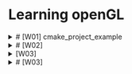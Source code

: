 # Learning openGL

<details>
  <summary># [W01] cmake_project_example</summary>

- I learned how to set up OpenGL on an M1 MacBook.
- CMake will be used for configuring and building projects.
- I will create a `CMakeLists.txt` file and configure and build the project using the command palette in VSCode.
- OpenGL will be compiled with Xcode (Apple supports OpenGL up to version 4.1).

## What should I learn this week?
In this chapter, I will set up my OpenGL environment on an M1 Mac running macOS.

I will use VSCode to progress in coding for graphics programming.

## Setup
Some extensions are needed in VSCode.

1. C/C++ extension.
2. ~~C/C++ Intellisense~~: Deprecated. It was merged into the C/C++ extension.
3. CMake.
4. CMake Tools.

## Compilation
On macOS, OpenGL has been officially deprecated. So, I will use OpenGL 3.3 to study computer graphics.
(I heard OpenGL 4.6 was released, but Apple supports only up to 4.1.)

Additionally, I need **Xcode** to compile OpenGL code.

## CMake
It surprised me! At 42 Seoul, I had to manually type all the `Makefile` commands to compile the source code and generate the executable file.
With CMake, it automatically creates the build directory and `Makefile` with just one action.

### CMakeLists.txt
This is a recipe to create the build directory. We can set the following points:

- Define build targets (e.g., `add_executable`, `add_library`).
- Set compiler options and link options.
- Find external libraries (`find_package`).
- Set installation rules.

In this chapter, I created a `CMakeLists.txt` like the one below:

```cmake
# Set minimum version of CMake
cmake_minimum_required(VERSION 3.14)

# Set variable PROJECT_NAME as cmake_project_example and specify C++ version
set(PROJECT_NAME cmake_project_example)
set(CMAKE_CXX_STANDARD 17)

# Define the project. The project() command sets the project name and language version.
project(${PROJECT_NAME})

# Add executable file for ${PROJECT_NAME} using src/main.cpp
add_executable(${PROJECT_NAME} src/main.cpp)
```

### Configuration & Build
In this class, I use the command palette for "CMake: Configure" and "CMake: Build".

1. **Configuration**  
   In this step, the `CMakeLists.txt` is processed, creating the build system (like a `Makefile`), and setting up the environment for the compiler, platform, etc.

2. **Build**  
   The sources are compiled, and object files are linked. All requested targets (libraries, executables, etc.) are built.

In our source code, `main.cpp`, we print "Hello, World!" to stdout. When we execute the built executable, we can see "Hello, World!" printed in the console.


</details>

<details>
<summary> # [W02] </summary>

## Including External Library Using CMake

### Add GLFW Dependency
- OpenGL is just an API for graphics.
- It doesn't have features like creating a window, creating and connecting a surface, or connecting a keyboard and mouse to the window.

For these utilities, we need the **GLFW** library. It will be included using CMake, making it easy to connect to our project.

### In the CMake File to Add External Library Dependency

<details><summary> Dependency.cmake File </summary>

```cmake
# include below adds an external project.
# Here, include allows us to use the ExternalProject_Add feature.
include(ExternalProject)

# Set variables for the dependency.
set(DEP_INSTALL_DIR ${PROJECT_BINARY_DIR}/install)
set(DEP_INCLUDE_DIR ${DEP_INSTALL_DIR}/include)
set(DEP_LIB_DIR ${DEP_INSTALL_DIR}/lib)

# ExternalProject_Add function creates a connection between our project and an external git project. 
# The external project will be automatically handled by CMake, and we also configure the CMake options for the external project.

ExternalProject_Add(
    dep_glfw
    GIT_REPOSITORY "https://github.com/glfw/glfw.git"
    GIT_TAG "3.3.3"
    GIT_SHALLOW 1
    UPDATE_COMMAND ""
    PATCH_COMMAND ""
    TEST_COMMAND ""
    CMAKE_ARGS
        -DCMAKE_INSTALL_PREFIX=${DEP_INSTALL_DIR}
        -DGLFW_BUILD_EXAMPLES=OFF 
        -DGLFW_BUILD_TESTS=OFF
        -DGLFW_BUILD_DOCS=OFF # These options can be found in glfw's CMakeLists.txt. 
        # Using the -D flag, we modify the options.
)

# Setting DEP_@@@@ variables as ${DEP_@@@@} + ###.
# Adding the dependency list and library file list.
set(DEP_LIST ${DEP_LIST} dep_glfw)
set(DEP_LIBS ${DEP_LIBS} glfw3)
```

</details>

If you want to include external libraries, it is better to separate the CMake file into *CMakeLists.txt* and *Dependency.cmake*. This makes managing external and internal libraries easier.

The above code is typed in *dependency.cmake*.

If the code is separated into two files, you need to include the external dependency in your *CMakeLists.txt*.

```cmake
# In CMakeLists.txt, include dependency.cmake
include(Dependency.cmake)

# Set the directories containing headers and libraries.
# In order:
# - location of header files → sets the headers for the compiler.
# - location of library files → specifies the location where the linker can find the necessary library files.
# - sets the libraries → defines the libraries that the linker will reference during compilation.
target_include_directories(${PROJECT_NAME} PUBLIC ${DEP_INCLUDE_DIR})
target_link_directories(${PROJECT_NAME} PUBLIC ${DEP_LIB_DIR})
target_link_libraries(${PROJECT_NAME} PUBLIC ${DEP_LIBS})
```

In *CMakeLists.txt*, we can set the information about the window.

```cmake
# GLFW window setting information
set(WINDOW_NAME "Hello, OpenGL!")
set(WINDOW_WIDTH 960)
set(WINDOW_HEIGHT 540)

# It's the same as "#define WINDOW_NAME "HELLO OPENGL"
# It replaces with a define macro.
target_compile_definitions(${PROJECT_NAME} PUBLIC
    WINDOW_NAME="${WINDOW_NAME}"
    WINDOW_WIDTH=${WINDOW_WIDTH}
    WINDOW_HEIGHT=${WINDOW_HEIGHT}
)

# Dependency files (${DEP_LIST}) must be built before my project.
add_dependencies(${PROJECT_NAME} ${DEP_LIST})
```

As I mentioned, I use macOS. On macOS, you need to explicitly link the required frameworks.

In *dependency.cmake*:

```cmake
if (APPLE)
    find_library(COCOA_FRAMEWORK Cocoa)
    find_library(IOKIT_FRAMEWORK IOKit)
    find_library(COREFOUNDATION_FRAMEWORK CoreFoundation)

    target_link_libraries(${PROJECT_NAME} PUBLIC
        ${COCOA_FRAMEWORK}
        ${IOKIT_FRAMEWORK}
        ${COREFOUNDATION_FRAMEWORK}
        ${OPENGL_FRAMEWORK}
    )
endif()
```

1. **Cocoa**:
   - A framework for constructing user interfaces.

2. **IOKit**:
   - A framework for handling hardware-related tasks, such as interacting with external devices and monitoring hardware status (displays, keyboards, mice, etc.).

3. **CoreFoundation**:
   - A framework for low-level data structures and utilities.
   - Provides tools like basic data types, strings, dates, and collections (arrays, dictionaries, etc.).
   - Helps interact between other macOS frameworks by providing various data types and algorithms.


## Adding Glad Dependency

You include it in the same way as GLFW, but you need to include the Glad header before GLFW. This is because GLFW relies on Glad for loading OpenGL function pointers.

## Booting the Window

1. **glfwInit()**
   - Initializes the GLFW library.
   - This is the first step in using GLFW.

2. **glfwWindowHint()**
   - This function provides information about the window settings.
   - It configures the window by using the hints we pass, such as the OpenGL version, profile, forward compatibility, etc.

3. **glfwCreateWindow()**
   - Creates the window we want with parameters like width, height, and window title.

4. **glfwMakeContextCurrent()**
   - Sets the specified window as the current context.

5. **gladLoadGLLoader()**
   - Loads the OpenGL functions for the current context using the given process address loader function.
   - After this call, OpenGL functions can be used.

6. **glfwWindowShouldClose()**
   - Returns a boolean indicating whether the window should close.

7. **glfwPollEvents()**
   - Checks for events such as keyboard or mouse input.

8. **glfwTerminate()**
   - Cleans up and terminates the GLFW library.

In this flow, we can add functions for graphics:
- **glClearColor()** and **glClear()**: Set the background color and clear the window with that color.
- **glfwSwapBuffers()**: Swaps the window's buffers to display the rendered image smoothly.

- **glfwSetFramebufferSizeCallback()** and **glfwSetKeyCallback()**: Set callback functions for window resize or key press events.

![Callback Function Working](./attachedFiles/image.png)

- **glViewport(0, 0, width, height)**
   - Sets the viewport, which determines the area of the window where rendering happens.
   - The first two parameters (0, 0) refer to the lower-left corner of the window, and the other two specify the width and height of the viewport.

   If the window size changes, you must call `glViewport()` again to reset the viewport size.


then, we can get this window.
![Hello openGL window](/attachedFiles/hello_openGL.png)

</details>

<details><summary> [W03] </summary>

# Graphics Pipeline
- **Application**: The application provides the vertex locations and colors that we want to draw. In 3D graphics, we generally draw pictures using triangles. In this stage, OpenGL functions are called to handle drawing. After this step, the GPU will be used.

- **Geometry**: This stage processes vertex data and defines vertex locations. It determines how the triangle's location is perceived from a certain camera angle.

- **Rasterization**: Converts vertices into pixels.

- **Pixel**: Processes individual pixels and defines their color.

## Programmable Shader
GLSL (OpenGL Shading Language) is used for GPU programming and is available from OpenGL 3.3 core profile. We need to write the shader code directly.

- **Vertex Shader**: Calculates information for each vertex.
- **Fragment Shader**: Calculates information for each pixel.

## OpenGL Shader
We write the code for vertex and fragment shaders and then build the program. Additionally, there is a way to build shaders before loading using SPIR-V (not covered in this class).

## Shader Code Loading
- Read the shader code from a file.
- Create a shader object and set the shader code.
- Compile the shader.
- If compilation fails, report the error.

## In `src/common.h`
This header file contains commonly used functions.

### `std::optional<>`

```cpp
std::optional<std::string> LoadTextFile(const std::string &filename);
```

`std::optional<>` is a feature introduced in C++17. It provides a way to handle variables that might not have a value. You can check whether the variable has a value using the `has_value()` function.

## Shader Class Design
There is an OpenGL shader object. When an instance is created, it takes a filename for loading. If instance creation fails, we need to free the memory. This is managed using C++11 smart pointers.

### Smart Pointer?
Smart pointers manage memory automatically (RAII). Explicit deletion is not needed.

- **`std::unique_ptr<>`**: Manages a memory block exclusively. When the memory goes out of scope, it is automatically deleted by the destructor. There is only one owner of the memory, and ownership cannot be copied. Use move semantics to transfer ownership.

- **`std::shared_ptr<>`**: Shares ownership of the memory.

- **`std::weak_ptr<>`**: Allows access to memory without owning it.

1. Constructor is private to prevent direct instantiation. Only `CreateFromFile()` can create an instance. Use `CreateFromFile` to create a shader object.

2. No `set()` function. Shader data is managed within the shader object and is protected.

```cpp
ShaderUPtr Shader::CreateFromFile(const std::string& filename, GLenum shaderType)
{
    auto shader = ShaderUPtr(new Shader());
    if (!shader->LoadFile(filename, shaderType))
        return nullptr;
    return std::move(shader);
}
```

In the above code, we allocate memory for the shader using a smart pointer. Then, we load the shader file. If loading fails, we return `nullptr` to delete the allocated memory. Otherwise, we return the shader memory by using the move function to transfer ownership.

```cpp
bool Shader::LoadFile(const std::string &filename, GLenum shaderType)
{
    auto result = LoadTextFile(filename);
    if (!result.has_value()) // Checks if the optional has a value.
        return false;

    auto &code = result.value();
    const char *codePtr = code.c_str();
    int32_t codeLength = static_cast<int32_t>(code.length());

    // Create and compile shader
    m_shader = glCreateShader(shaderType);
    glShaderSource(m_shader, 1, &codePtr, &codeLength);
    glCompileShader(m_shader);

    // Check for compile errors
    int success = 0;
    glGetShaderiv(m_shader, GL_COMPILE_STATUS, &success);
    if (!success)
    {
        char infoLog[1024];
        glGetShaderInfoLog(m_shader, 1024, nullptr, infoLog);
        SPDLOG_ERROR("Failed to compile shader: \"{}\"", filename);
        SPDLOG_ERROR("Reason: {}", infoLog);
        return false;
    }
    return true;
}
```

`Shader::LoadFile` is used to load the shader file. If loading the shader file using the `LoadTextFile` function fails, it returns `false`.

After `LoadTextFile` is used, the shader source code information is provided to OpenGL functions.

We then compile the shader code written in GLSL for use in our program. If the compilation is successful, it returns `true`. Otherwise, it returns an error log and `false`.

In this function, we create a shader object and provide it with the shader source code.

- **`glCreateShader`**: Creates an OpenGL shader object and returns an integer ID for the shader.
- **`glShaderSource`**: Sets the GLSL source code to the OpenGL shader object.
- **`glCompileShader`**: Compiles the shader source code.
- **`glGetShaderiv`**: Retrieves information about the shader, such as its compile status.
- **`glGetShaderInfoLog`**: Retrieves the compilation error log for the shader.
- **`glDeleteShader`**: Deletes the shader object.

</details>

<details><summary> # [W03] </summary>

## Program Class Design
- vertex shader, fragment shader 를 연결한 pipeline program을 만들게 될 것.
- 이 프로그램을 이용해서 최종적으로 그림을 그린다
- 두 개의 쉐이더를 입력받아서 프로그램을 링크시킨다.
- 링크에 성공하면 오픈지엘 프로그램 오브젝트를 생성
- 실패하면 메모리 할당 해제

openGL에서 **프로그램(program)**은 여러 쉐이더들의 관리를 위해 존재하는 컨테이너와 같은 존재. 프로그램에 각 쉐이더들을 링크해서 하나로 동작할 수 있게끔 하며, glUseProgram 함수를 통해 GPU에서 해당 프로그램을 실행할 수 있게 함.

### openGL program functions
1. **`glCreateProgram()`**  
   - 새로운 프로그램 객체를 생성하고, 프로그램의 ID를 반환합니다.
   - 예시: `GLuint programID = glCreateProgram();`

2. **`glAttachShader(GLuint program, GLuint shader)`**  
   - 특정 프로그램에 쉐이더 객체를 첨부합니다. 프로그램이 쉐이더를 가지고 있어야 이를 컴파일 후 링크할 수 있습니다. 여기서 첨부란, openGL의 프로그램이 쉐이더에 접근 가능하도록 참조시켜주는 과정을 의미하며 쉐이더 파일을 준비해주는 과정에 해당함. 여기서는 정상 동작 여부를 알지 못함.
   - 예시: `glAttachShader(programID, vertexShaderID);`

3. **`glLinkProgram(GLuint program)`**  
   - 프로그램에 첨부된 쉐이더들을 링크하여 최종 프로그램을 만듭니다. 쉐이더가 제대로 컴파일되고, 프로그램 안에서 유효하게 연결된 상태여야 링크가 성공합니다. 앞서 첨부한 쉐이더가 정상적으로 컴파일되고, 쉐이더 간에 정상적으로 연결되어서 상호작용되는지 확인. 정상적으로 링크가 되는 것은 GPU에서 실행 가능한 상태.
   - 예시: `glLinkProgram(programID);`

4. **`glUseProgram(GLuint program)`**  
   - 지정된 프로그램을 현재 OpenGL 컨텍스트에서 사용합니다. 이 프로그램을 사용하여 이후의 렌더링 작업이 이루어집니다.
   - 예시: `glUseProgram(programID);`

5. **`glGetProgramiv(GLuint program, GLenum pname, GLint *params)`**  
   - 프로그램의 특정 상태나 정보를 가져옵니다. 예를 들어, 링크 상태를 확인할 수 있습니다.
   - 예시: `glGetProgramiv(programID, GL_LINK_STATUS, &status);`

6. **`glGetProgramInfoLog(GLuint program, GLsizei maxLength, GLsizei *length, GLchar *infoLog)`**  
   - 프로그램의 정보 로그(컴파일 및 링크 과정 중 발생한 에러 또는 경고)를 가져옵니다.
   - 예시: `glGetProgramInfoLog(programID, 512, NULL, infoLog);`

7. **`glDetachShader(GLuint program, GLuint shader)`**  
   - 프로그램에서 쉐이더를 분리합니다. 링크된 후에는 쉐이더를 분리해도 프로그램은 여전히 유효하게 남아있습니다.
   - 예시: `glDetachShader(programID, vertexShaderID);`

8. **`glDeleteProgram(GLuint program)`**  
   - 프로그램 객체를 삭제합니다. 더 이상 사용하지 않을 때 이 함수를 호출하여 메모리를 정리할 수 있습니다.
   - 예시: `glDeleteProgram(programID);`

9. **`glValidateProgram(GLuint program)`**  
   - 프로그램이 현재 컨텍스트 상태에서 유효한지 확인합니다. 이 함수는 프로그램을 디버그하거나 오류를 찾을 때 유용합니다.
   - 예시: `glValidateProgram(programID);`

10. **`glIsProgram(GLuint program)`**  
    - 프로그램이 유효한 프로그램 객체인지 확인하는 함수입니다.
    - 예시: `if (glIsProgram(programID)) { /* Program is valid */ }`

이 함수들을 통해 프로그램을 생성, 컴파일, 링크, 사용, 삭제 등의 작업을 수행하며, GPU에서 쉐이더 프로그램을 관리하고 실행할 수 있습니다.

앞서 했던 쉐이더 클래스와 거의 동일하게, 프로그램 클래스를 설계해보자.
여러 개의 쉐이더를 링크할 수 있어야 하기 떄문에, 벡터 타입으로 받는다.
벡터 타입은 힙 메모리에 데이터가 저장되어있고, 여러개가 될 수 있다는 것.
-> & 를 붙여서 레퍼런스로 복사되는 오버헤드를 줄이자.

쉐이더 인스턴스는 다른 프로그램 인스턴스에 재사용될 수 있음.
-> ShaderPtr 이라는 쉐어드포인터 형태로 만들었음.

유니크 포인터는 소유권이 단독으로만 존재할 수 있었지만, 쉐어드 포인터는 여럿이 공동으로 소유할 수 있음.

```
#include <memory>

void test()
{
	std::shared_ptr<int> a = std::shared_ptr<int>(new int);
	{
		std::shared_ptr<int> b = a ;
		*b += 1;
		// scope 나가면서 그 메모리를 소유하고 있는 녀석이 몇개인지 확인함.
	}
	// 아래 스코프를 나가게 되면 소유하고 있는 녀석이 0개가 되어 free하게됨.
}
```

쉐이더 클래스같은 경우엔, Shader::CreateFromFile에서 유니크 포인터를 리턴.
이걸 쉐어드로 만들어야하는데, 유니크 -> 쉐어드는 쉽다.
ShaderPtr shader = Shader::CreateFromFile();

받는 녀석이 쉐어드 포인터면 자동적으로 형변환이 일어난다.

a 도 b 도 동일한 메모리 주소값을 가지게 된다.

## Refactoring by context class

기능을 그대로 둔 채로 코드를 좀 더 보기좋게 구조화하는 과정.
동작 하는 코드를 먼저 만들고 보기좋게 고치고. 반복.

코드가 더 큰 규모로 불어나기 전에, 재정비하지 않으면 그 코드를 재사용하는데 어려움이 있을 수 이씅ㅁ.

되는 기능을 먼저 작성하고 잘 돌아감을 확인하면, 보기좋게 정리하는 습관을 들이자.

컨텍스트 클래스를 만들어서 리팩토링 해보도록 하자.
- GLFW / OpenGL Context / GLAD 초기화
- 그림을 그리기 위한 오픈지엘 오브젝트 생성(쉐이더, 프로그램)
- 렌더링
- 오픈지엘 오브젝트 제거
- GLFW 종료 / 프로그램 종료
openGL 오브젝트들을 관리하고 렌더링하는 코드를 분리할 것.

### VAO VBO EBO
Vertex Array Object: VBO, EBO 등 버퍼들에 대한 상태 및 속성을 저장하는 컨테이너
Vertex Buffer Object: GPU로 전달해줄 버텍스 정보를 담는 버퍼.
Element Buffer Object: 버텍스들 간의 정점 인덱스 정보를 전달해주는 버퍼.

우선적으로 VAO를 생성한 뒤, 생성된 VAO를 현재 컨텍스트에서 사용하도록 바인드해준다.
이후 VBO, EBO 를 생성하여 현재 컨텍스트에 바인드해준뒤, CPU 메모리에 올라와있는 버퍼 데이터들을 GPU로 보내는 작업을 진행한다.

보내진 버퍼들에 대해서 GPU가 해석할 방법이 필요하다. 이를 glVertexAttribPointer라는 함수를 이용해 버퍼에 대한 정보를 전달해준뒤, 해당 버텍스의 어떤 속성을 렌더링할지 enable 시켜주는 glEnableVertexAttribArray 함수를 활성화.

이후 사용이 완료된 VAO는 바인드 해제를 하여, 다른 VAO 렌더링에 영향을 주지 않도록 해준다.(현재 강의에서는 렌더링을 하나의 VAO로만 진행하여 해당 부분이 없음.)

```c++
GLuint vao;
glGenVertexArrays(1, &vao);
glBindVertexArray(vao);

// Set up VBO
GLuint vbo;
glGenBuffers(1, &vbo);
glBindBuffer(GL_ARRAY_BUFFER, vbo);
glBufferData(GL_ARRAY_BUFFER, size, data, GL_STATIC_DRAW);

// Set up EBO
GLuint ebo;
glGenBuffers(1, &ebo);
glBindBuffer(GL_ELEMENT_ARRAY_BUFFER, ebo);
glBufferData(GL_ELEMENT_ARRAY_BUFFER, size, data, GL_STATIC_DRAW);

// Set up vertex attributes
glVertexAttribPointer(0, 3, GL_FLOAT, GL_FALSE, stride, (void*)offset);
glEnableVertexAttribArray(0);

// Unbind VAO (optional, for good practice)
glBindVertexArray(0);
```

![intensive red dot](./attachedFiles/reddot.png)

## 정점 입력
정점의 위치를 입력하는 방식이 CPU의 데이터를 GPU로 옮기는 것도 필요하고, 데이터를 복사할 때 이 정점이 어떤 좌표계에 있는 점이냐 등 여러가지 정보를 필요로함.

오픈지엘에서는 이를 아래와 같이 처리함.

1. 정점 데이터 준비 -> 강의에서는 vertices, indices

2. Vertex buffer obj(VBO) 준비
glGenBuffer함수를 통해 VBO를 생성한다. VBO는 정점 데이터를 담은 버퍼 오브젝트로, 정점에 대한 다양한 데이터를 GPU가 접근 가능한 메모리에 저장해둔다. (position, normal, tangent, color, texture, coordinate 등의 정보가 VBO에 담길 수 있음.) GPU에 사용가능한 메모리 공간을 할당하고 그 공간을 가리키는 정수값을 리턴받음. 해당 버퍼를 현재 컨텍스트에서 사용하기 위해선 glBindBuffer 함수를 활용하여 바인드시켜주자.

3. Vertex buffer obj 에 정점 데이터 입력
- CPU memory 상에 있는 정점 데이터를 GPU로 옮기는 작업. (glBufferData)
GPU에 메모리가 따로 존재한다. (비디오 메모리)
거기에 정점 데이터를 복사해주는것

4. Vertex Array obj(VAO) 준비
우리의 정점 데이터의 구조를 알려주는 descriptor obj.
각 정점은 몇 바이트로 구성되고, 정점 간에는 몇 바이트가 떨어져있는지, 정점의 0번 데이터는 어떤 사이즈의 데이터가 몇개 있는 형태인지. 데이터의 자료형, 차원 수 등 어떤속성으로 구성되어있는지 버퍼에 대한 정보를 담게된다. 그 중에서도 어떤 속성을 활성화하여 렌더링을 진행할지 세팅해줘야함. (by glVertexAttribPointer, glEnableVertexAttribArray)
-> Program, VBO, VAO를 사용하여 그림을 그리게 될 것.
삼각형을 그려보았따.
![yello_triangle](./attachedFiles/yt.png)

사각형 -> 삼각형 두개 합쳐서 그리면 되니 정점을 6개를 넘겨서 그려보자.
하지만 이는 사각형을 그리기 위해선 4개만으로도 충분한데 두개나 더 써야하니 비효율적.
직점 정점을 어떻게 사용하게할지 세팅하는, 정점을 재활용하기 위해 사용되는 EBO(index bufffer) 를 사용해보자.

정점을 코너 포인트 4개만 선언을 하고 인덱스 배열을 추가해주자.
인덱스 배열에 있는 것을 삼각형으로 묶어서 처리하게 될 것!

마찬가지로 인덱스 버퍼로 사용할 멤버로 context 클래스에 추가해주기.
이렇게 인덱스 버퍼를 통해 그림을 그리면 `glDrawElements(GL_TRIANGLES, 6, GL_UNSIGNED_INT, 0)` 함수를 사용하게 된다.

![ys](./attachedFiles/ys.png)

현재 바인딩된 VAO, VBO, EBO를 바탕으로 그림
- 그려낼 기본 primitive 타입
- 그리고자 하는 EBO 내 index 갯수
- index 데이터 형
- 그리고자 하는 EBO의 첫 데이터로부터의 오프셋

버퍼 오브젝트를 좀더 효율적으로 사용하기 위해 리펙토링을 해보자.

## buffer class design
현재 우리가 사용하고 있는 버퍼는 VBO, EBO로 두 가지가 존재한다.
이들은 동일하게 glGenBuffer, glBindBuffer, glBufferData 함수를 이용하기 때문에, 하나의 버퍼 클래스로 만들어서 사용하면 더 깔끔해질 것이다.


## VertexLayout 클래스
VAO는 버텍스 버퍼가 어떤 규격으로 이루어졌는지에 대한 정보를 들고있는데,
버텍스 레이아웃이라는 버텍스 버퍼를 가지고 정보를 가지고 있는 클래스로 만들자.

쉐이더 오브젝트 생성 / 소스 컴파일
프로그램 오브젝트 생성 / 쉐이더 링크
VAO : VBO의 구조에 대한 설명, 바인딩된 VBO, EBO 기억
VBO : 정점 데이터를 GPU 메모리 상에 위치시킨 obj
EBO : 인덱스데이터를 GPU 메모리 상에 위치시킨 obj

</details>